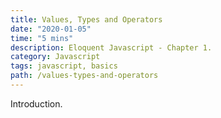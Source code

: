 ```yaml
---
title: Values, Types and Operators
date: "2020-01-05"
time: "5 mins"
description: Eloquent Javascript - Chapter 1.
category: Javascript
tags: javascript, basics
path: /values-types-and-operators
---
```


Introduction.
